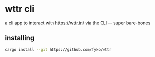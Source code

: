 # wttr cli
a cli app to interact with https://wttr.in/ via the CLI -- super bare-bones

## installing
```sh
cargo install --git https://github.com/fyko/wttr
```